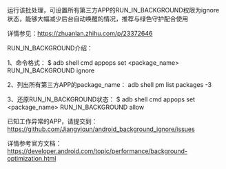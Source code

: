 运行该批处理，可设置所有第三方APP的RUN_IN_BACKGROUND权限为ignore状态，能够大幅减少后台自动唤醒的情况，推荐与绿色守护配合使用

详情参见：https://zhuanlan.zhihu.com/p/23372646

RUN_IN_BACKGROUND介绍：

1、命令格式：
$ adb shell cmd appops set &lt;package_name&gt; RUN_IN_BACKGROUND ignore

2、列出所有第三方APP的package_name：
adb shell pm list packages -3

3、还原RUN_IN_BACKGROUND状态：
$ adb shell cmd appops set &lt;package_name&gt; RUN_IN_BACKGROUND allow

已知工作异常的APP，请提交到：https://github.com/Jiangyiqun/android_background_ignore/issues

详情参考官方文档：https://developer.android.com/topic/performance/background-optimization.html

